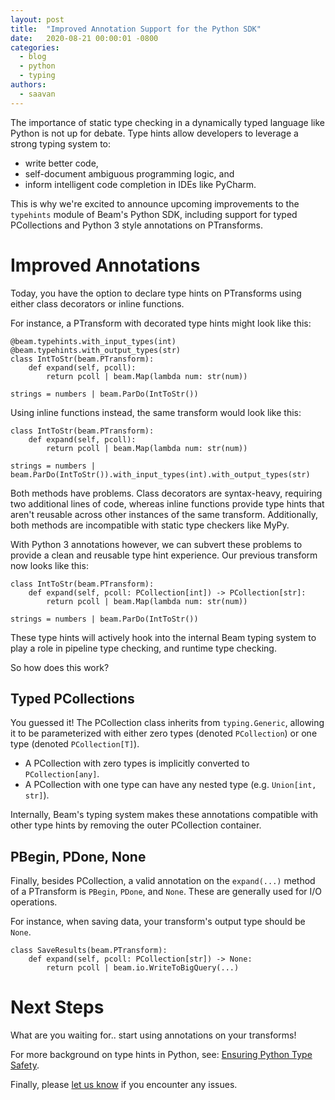 ```yaml
---
layout: post
title:  "Improved Annotation Support for the Python SDK"
date:   2020-08-21 00:00:01 -0800
categories:
  - blog 
  - python 
  - typing
authors:
  - saavan
---
```

<!--
Licensed under the Apache License, Version 2.0 (the "License");
you may not use this file except in compliance with the License.
You may obtain a copy of the License at

http://www.apache.org/licenses/LICENSE-2.0

Unless required by applicable law or agreed to in writing, software
distributed under the License is distributed on an "AS IS" BASIS,
WITHOUT WARRANTIES OR CONDITIONS OF ANY KIND, either express or implied.
See the License for the specific language governing permissions and
limitations under the License.
-->

The importance of static type checking in a dynamically 
typed language like Python is not up for debate. Type hints 
allow developers to leverage a strong typing system to:
 - write better code, 
 - self-document ambiguous programming logic, and 
 - inform intelligent code completion in IDEs like PyCharm.

This is why we're excited to announce upcoming improvements to 
the `typehints` module of Beam's Python SDK, including support 
for typed PCollections and Python 3 style annotations on PTransforms.

# Improved Annotations
Today, you have the option to declare type hints on PTransforms using either
class decorators or inline functions.

For instance, a PTransform with decorated type hints might look like this:
```
@beam.typehints.with_input_types(int)
@beam.typehints.with_output_types(str)
class IntToStr(beam.PTransform):
    def expand(self, pcoll):
        return pcoll | beam.Map(lambda num: str(num))

strings = numbers | beam.ParDo(IntToStr())
```

Using inline functions instead, the same transform would look like this:
```
class IntToStr(beam.PTransform):
    def expand(self, pcoll):
        return pcoll | beam.Map(lambda num: str(num))

strings = numbers | beam.ParDo(IntToStr()).with_input_types(int).with_output_types(str)
```

Both methods have problems. Class decorators are syntax-heavy, 
requiring two additional lines of code, whereas inline functions provide type hints 
that aren't reusable across other instances of the same transform. Additionally, both 
methods are incompatible with static type checkers like MyPy.

With Python 3 annotations however, we can subvert these problems to provide a 
clean and reusable type hint experience. Our previous transform now looks like this:
```
class IntToStr(beam.PTransform):
    def expand(self, pcoll: PCollection[int]) -> PCollection[str]:
        return pcoll | beam.Map(lambda num: str(num))

strings = numbers | beam.ParDo(IntToStr())
```

These type hints will actively hook into the internal Beam typing system to
play a role in pipeline type checking, and runtime type checking. 

So how does this work?

## Typed PCollections
You guessed it! The PCollection class inherits from `typing.Generic`, allowing it to be 
parameterized with either zero types (denoted `PCollection`) or one type (denoted `PCollection[T]`). 
- A PCollection with zero types is implicitly converted to `PCollection[any]`.
- A PCollection with one type can have any nested type (e.g. `Union[int, str]`).

Internally, Beam's typing system makes these annotations compatible with other 
type hints by removing the outer PCollection container.

## PBegin, PDone, None
Finally, besides PCollection, a valid annotation on the `expand(...)` method of a PTransform is
`PBegin`, `PDone`, and `None`. These are generally used for I/O operations.

For instance, when saving data, your transform's output type should be `None`.
```
class SaveResults(beam.PTransform):
    def expand(self, pcoll: PCollection[str]) -> None:
        return pcoll | beam.io.WriteToBigQuery(...)
```

# Next Steps
What are you waiting for.. start using annotations on your transforms!

For more background on type hints in Python, see:
[Ensuring Python Type Safety](https://beam.apache.org/documentation/sdks/python-type-safety/). 

Finally, please 
[let us know](https://beam.apache.org/community/contact-us/) 
if you encounter any issues. 
